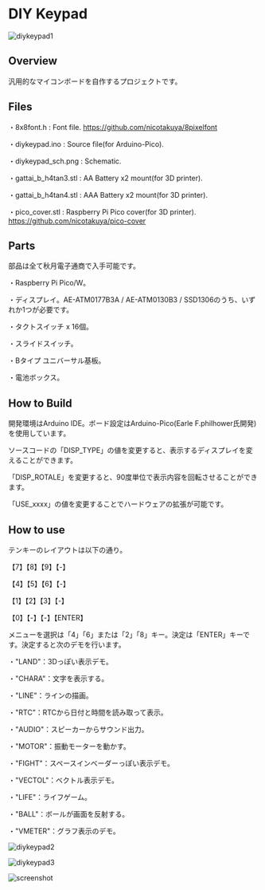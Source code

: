 # DIY Keypad
![diykeypad1](https://github.com/nicotakuya/DIY-Keypad/assets/5597377/bb161106-6f67-42ac-91a7-05f0ece821bf)

## Overview
汎用的なマイコンボードを自作するプロジェクトです。

## Files

・8x8font.h : Font file. https://github.com/nicotakuya/8pixelfont

・diykeypad.ino : Source file(for Arduino-Pico).

・diykeypad_sch.png : Schematic.

・gattai_b_h4tan3.stl : AA Battery x2 mount(for 3D printer).

・gattai_b_h4tan4.stl : AAA Battery x2 mount(for 3D printer).

・pico_cover.stl : Raspberry Pi Pico cover(for 3D printer). https://github.com/nicotakuya/pico-cover

## Parts

部品は全て秋月電子通商で入手可能です。

・Raspberry Pi Pico/W。

・ディスプレイ。AE-ATM0177B3A / AE-ATM0130B3 / SSD1306のうち、いずれか1つが必要です。

・タクトスイッチ x 16個。

・スライドスイッチ。

・Bタイプ ユニバーサル基板。

・電池ボックス。

## How to Build

開発環境はArduino IDE。ボード設定はArduino-Pico(Earle F.philhower氏開発)を使用しています。

ソースコードの「DISP_TYPE」の値を変更すると、表示するディスプレイを変えることができます。

「DISP_ROTALE」を変更すると、90度単位で表示内容を回転させることができます。

「USE_xxxx」の値を変更することでハードウェアの拡張が可能です。

## How to use

テンキーのレイアウトは以下の通り。

【7】【8】【9】【-】

【4】【5】【6】【-】

【1】【2】【3】【-】

【0】【-】【-】【ENTER】

メニューを選択は「4」「6」または「2」「8」キー。決定は「ENTER」キーです。決定すると次のデモを行います。

・"LAND"：3Dっぽい表示デモ。

・"CHARA"：文字を表示する。

・"LINE"：ラインの描画。

・"RTC"：RTCから日付と時間を読み取って表示。

・"AUDIO"：スピーカーからサウンド出力。

・"MOTOR"：振動モーターを動かす。

・"FIGHT"：スペースインベーダーっぽい表示デモ。

・"VECTOL"：ベクトル表示デモ。

・"LIFE"：ライフゲーム。

・"BALL"：ボールが画面を反射する。

・"VMETER"：グラフ表示のデモ。

![diykeypad2](https://github.com/nicotakuya/DIY-Keypad/assets/5597377/a044840a-88f4-4b52-9e44-504904a59823)

![diykeypad3](https://github.com/nicotakuya/DIY-Keypad/assets/5597377/9c18563f-ab75-4c61-ac9c-52dfe676f512)

![screenshot](https://github.com/nicotakuya/DIY-Keypad/assets/5597377/e5f63d3f-7e52-49a0-a79a-b5239607ec0b)
